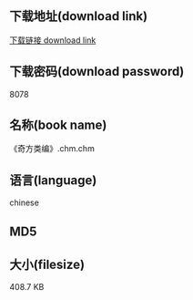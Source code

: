 ## 下载地址(download link)
[下载链接 download link](https://tutu365.netlify.app/?s=%E3%80%8A%E5%A5%87%E6%96%B9%E7%B1%BB%E7%BC%96%E3%80%8B.chm)

## 下载密码(download password)
8078

## 名称(book name)
《奇方类编》.chm.chm

## 语言(language)
chinese

## MD5


## 大小(filesize)
408.7 KB
